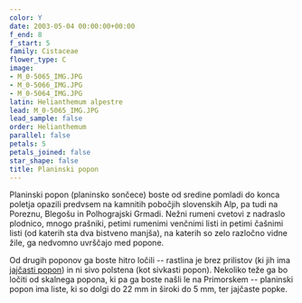 ```yaml
---
color: Y
date: 2003-05-04 00:00:00+00:00
f_end: 8
f_start: 5
family: Cistaceae
flower_type: C
image:
- M_0-5065_IMG.JPG
- M_0-5066_IMG.JPG
- M_0-5064_IMG.JPG
latin: Helianthemum alpestre
lead: M_0-5065_IMG.JPG
lead_sample: false
order: Helianthemum
parallel: false
petals: 5
petals_joined: false
star_shape: false
title: Planinski popon
---
```

Planinski popon (planinsko sončece) boste od sredine pomladi do konca poletja opazili predvsem na kamnitih pobočjih slovenskih Alp, pa tudi na Poreznu, Blegošu in Polhograjski Grmadi. Nežni rumeni cvetovi z nadraslo plodnico, mnogo prašniki, petimi rumenimi venčnimi listi in petimi čašnimi listi (od katerih sta dva bistveno manjša), na katerih so zelo razločno vidne žile, ga nedvomno uvrščajo med popone.

Od drugih poponov ga boste hitro ločili -- rastlina je brez prilistov (ki jih ima [jajčasti popon](../helianthemumovatum/)) in ni sivo polstena (kot sivkasti popon). Nekoliko teže ga bo ločiti od skalnega popona, ki pa ga boste našli le na Primorskem -- planinski popon ima liste, ki so dolgi do 22 mm in široki do 5 mm, ter jajčaste popke.
